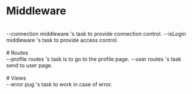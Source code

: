 # Middleware
<br>
--connection middleware 's task to provide connection control.
--isLogin middleware 's task to provide access control.
<br>
<br>
# Routes
<br>
--profile routes 's task is to go to the profile page.
--user routes 's  task send to user page.
<br>
<br>
# Views
<br>
--error pug 's task to work in case of error.
<br>
<br>